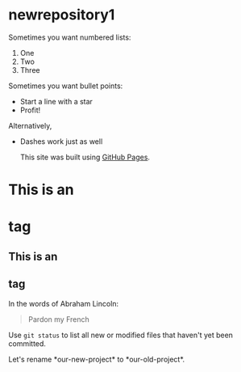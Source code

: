 # newrepository1
Sometimes you want numbered lists:

1. One
2. Two
3. Three

Sometimes you want bullet points:

* Start a line with a star
* Profit!

Alternatively,

- Dashes work just as well
  
  This site was built using [GitHub Pages](https://pages.github.com/).

# This is an <h1> tag
## This is an <h2> tag

  
In the words of Abraham Lincoln:

> Pardon my French
  
  
Use `git status` to list all new or modified files that haven't yet been committed.

Let's rename \*our-new-project\* to \*our-old-project\*.

  
